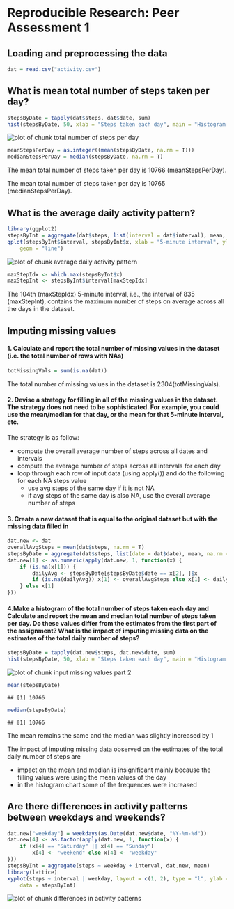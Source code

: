 # Reproducible Research: Peer Assessment 1


## Loading and preprocessing the data


```r
dat = read.csv("activity.csv")
```


## What is mean total number of steps taken per day?


```r
stepsByDate = tapply(dat$steps, dat$date, sum)
hist(stepsByDate, 50, xlab = "Steps taken each day", main = "Histogram of Steps taken each day")
```

![plot of chunk total number of steps per day](figure/total_number_of_steps_per_day.png) 

```r
meanStepsPerDay = as.integer((mean(stepsByDate, na.rm = T)))
medianStepsPerDay = median(stepsByDate, na.rm = T)
```




The mean total number of steps taken per day is 10766 (meanStepsPerDay).

The mean total number of steps taken per day is 10765 (medianStepsPerDay).



## What is the average daily activity pattern?


```r
library(ggplot2)
stepsByInt = aggregate(dat$steps, list(interval = dat$interval), mean, na.rm = T)
qplot(stepsByInt$interval, stepsByInt$x, xlab = "5-minute interval", ylab = "average number of steps taken", 
    geom = "line")
```

![plot of chunk average daily activity pattern](figure/average_daily_activity_pattern.png) 

```r
maxStepIdx <- which.max(stepsByInt$x)
maxStepInt <- stepsByInt$interval[maxStepIdx]
```


The 104th (maxStepIdx) 5-minute interval, i.e., the interval of 835 (maxStepInt), contains the maximum number of steps on average across all the days in the dataset.


## Imputing missing values

#### 1. Calculate and report the total number of missing values in the dataset (i.e. the total number of rows with NAs)

```r
totMissingVals = sum(is.na(dat))
```


The total number of missing values in the dataset is 2304(totMissingVals).

#### 2. Devise a strategy for filling in all of the missing values in the dataset. The strategy does not need to be sophisticated. For example, you could use the mean/median for that day, or the mean for that 5-minute interval, etc.

The strategy is as follow:

- compute the overall average number of steps across all dates and intervals
- compute the average number of steps across all intervals for each day
- loop through each row of input data (using apply()) and do the following for each NA steps value
  - use avg steps of the same day if it is not NA
  - if avg steps of the same day is also NA, use the overall average number of steps 

#### 3. Create a new dataset that is equal to the original dataset but with the missing data filled in


```r
dat.new <- dat
overallAvgSteps = mean(dat$steps, na.rm = T)
stepsByDate = aggregate(dat$steps, list(date = dat$date), mean, na.rm = T)
dat.new[1] <- as.numeric(apply(dat.new, 1, function(x) {
    if (is.na(x[1])) {
        dailyAvg <- stepsByDate[stepsByDate$date == x[2], ]$x
        if (is.na(dailyAvg)) x[1] <- overallAvgSteps else x[1] <- dailyAvg
    } else x[1]
}))
```

#### 4.Make a histogram of the total number of steps taken each day and Calculate and report the mean and median total number of steps taken per day. Do these values differ from the estimates from the first part of the assignment? What is the impact of imputing missing data on the estimates of the total daily number of steps?


```r
stepsByDate = tapply(dat.new$steps, dat.new$date, sum)
hist(stepsByDate, 50, xlab = "Steps taken each day", main = "Histogram of Steps taken each day (after inputing missing values)")
```

![plot of chunk input missing values part 2](figure/input_missing_values_part_2.png) 

```r
mean(stepsByDate)
```

```
## [1] 10766
```

```r
median(stepsByDate)
```

```
## [1] 10766
```


The mean remains the same and the median was slightly increased by 1

The impact of imputing missing data observed on the estimates of the total daily number of steps are

- impact on the mean and median is insignificant mainly because the filling values were using the mean values of the day
- in the histogram chart some of the frequences were increased


## Are there differences in activity patterns between weekdays and weekends?


```r
dat.new["weekday"] = weekdays(as.Date(dat.new$date, "%Y-%m-%d"))
dat.new[4] <- as.factor(apply(dat.new, 1, function(x) {
    if (x[4] == "Saturday" || x[4] == "Sunday") 
        x[4] <- "weekend" else x[4] <- "weekday"
}))
stepsByInt = aggregate(steps ~ weekday + interval, dat.new, mean)
library(lattice)
xyplot(steps ~ interval | weekday, layout = c(1, 2), type = "l", ylab = "Number of steps", 
    data = stepsByInt)
```

![plot of chunk differences in activity patterns](figure/differences_in_activity_patterns.png) 

```r

```

